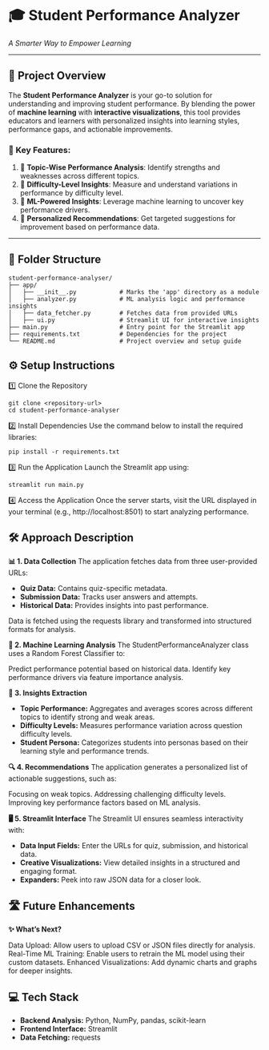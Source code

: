 # 🎓 Student Performance Analyzer  
_A Smarter Way to Empower Learning_  

---

## 📜 Project Overview  

The **Student Performance Analyzer** is your go-to solution for understanding and improving student performance. By blending the power of **machine learning** with **interactive visualizations**, this tool provides educators and learners with personalized insights into learning styles, performance gaps, and actionable improvements.  

### 🚀 Key Features:  
1. 🧠 **Topic-Wise Performance Analysis**: Identify strengths and weaknesses across different topics.  
2. 🎯 **Difficulty-Level Insights**: Measure and understand variations in performance by difficulty level.  
3. 🤖 **ML-Powered Insights**: Leverage machine learning to uncover key performance drivers.  
4. 📝 **Personalized Recommendations**: Get targeted suggestions for improvement based on performance data.  

---

## 📂 Folder Structure  

```plaintext
student-performance-analyser/
├── app/
│   ├── __init__.py            # Marks the 'app' directory as a module
│   ├── analyzer.py            # ML analysis logic and performance insights
│   ├── data_fetcher.py        # Fetches data from provided URLs
│   ├── ui.py                  # Streamlit UI for interactive insights
├── main.py                    # Entry point for the Streamlit app
├── requirements.txt           # Dependencies for the project
└── README.md                  # Project overview and setup guide
```

## ⚙️ Setup Instructions
1️⃣ Clone the Repository
```
git clone <repository-url>
cd student-performance-analyser
```
2️⃣ Install Dependencies
Use the command below to install the required libraries:
```
pip install -r requirements.txt
```
3️⃣ Run the Application
Launch the Streamlit app using:
```
streamlit run main.py
```
4️⃣ Access the Application
Once the server starts, visit the URL displayed in your terminal (e.g., http://localhost:8501) to start analyzing performance.

## 🛠️ Approach Description
**📊 1. Data Collection**
The application fetches data from three user-provided URLs:

- **Quiz Data:** Contains quiz-specific metadata.
- **Submission Data:** Tracks user answers and attempts.
- **Historical Data:** Provides insights into past performance.
  
Data is fetched using the requests library and transformed into structured formats for analysis.

**🧮 2. Machine Learning Analysis**
The StudentPerformanceAnalyzer class uses a Random Forest Classifier to:

Predict performance potential based on historical data.
Identify key performance drivers via feature importance analysis.

**📌 3. Insights Extraction**
- **Topic Performance:** Aggregates and averages scores across different topics to identify strong and weak areas.
- **Difficulty Levels:** Measures performance variation across question difficulty levels.
- **Student Persona:** Categorizes students into personas based on their learning style and performance trends.

**🔍 4. Recommendations**
The application generates a personalized list of actionable suggestions, such as:

Focusing on weak topics.
Addressing challenging difficulty levels.
Improving key performance factors based on ML analysis.

**🖥️ 5. Streamlit Interface**
The Streamlit UI ensures seamless interactivity with:
- **Data Input Fields:** Enter the URLs for quiz, submission, and historical data.
- **Creative Visualizations:** View detailed insights in a structured and engaging format.
- **Expanders:** Peek into raw JSON data for a closer look.

## 🛣️ Future Enhancements
**✨ What’s Next?**

Data Upload: Allow users to upload CSV or JSON files directly for analysis.
Real-Time ML Training: Enable users to retrain the ML model using their custom datasets.
Enhanced Visualizations: Add dynamic charts and graphs for deeper insights.

## 💻 Tech Stack
- **Backend Analysis:** Python, NumPy, pandas, scikit-learn
- **Frontend Interface:** Streamlit
- **Data Fetching:** requests
